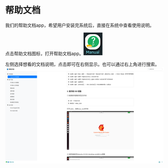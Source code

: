 #  帮助文档

我们的帮助文档app，希望用户安装完系统后，直接在系统中查看使用说明。

点击帮助文档图标，打开帮助文档app。![](assets/帮助文档/图标.png)

左侧选择想看的文档说明，点击即可在右侧显示。也可以通过右上角进行搜索。
![](assets/帮助文档/1.png)